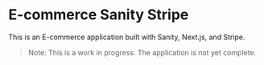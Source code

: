 # E-commerce Sanity Stripe

This is an E-commerce application built with Sanity, Next.js, and Stripe.

> Note: This is a work in progress. The application is not yet complete.

